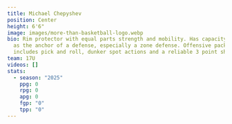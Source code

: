```yaml
---
title: Michael Chepyshev
position: Center
height: 6'6"
image: images/more-than-basketball-logo.webp
bio: Rim protector with equal parts strength and mobility. Has capacity to serve
  as the anchor of a defense, especially a zone defense. Offensive package
  includes pick and roll, dunker spot actions and a reliable 3 point shot.
team: 17U
videos: []
stats:
  - season: "2025"
    ppg: 0
    rpg: 0
    apg: 0
    fgp: "0"
    tpp: "0"
---
```

